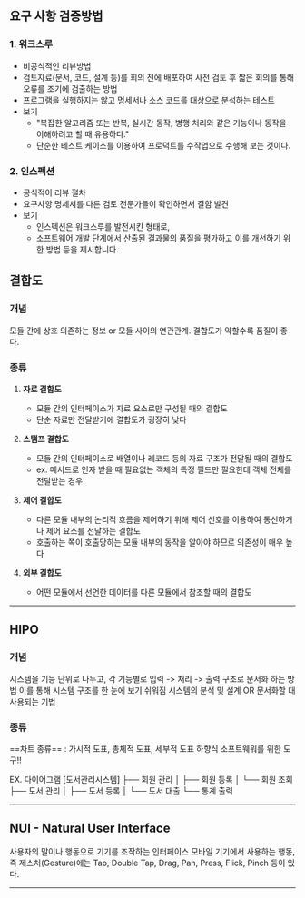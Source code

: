 ## 요구 사항 검증방법
### 1. 워크스루

- 비공식적인 리뷰방법
- 검토자료(문서, 코드, 설계 등)를 회의 전에 배포하여 사전 검토 후 짧은 회의를 통해 오류를 조기에 검출하는 방법
- 프로그램을 실행하지는 않고 명세서나 소스 코드를 대상으로 분석하는 테스트 
- 보기
	- "복잡한 알고리즘 또는 반복, 실시간 동작, 병행 처리와 같은 기능이나 동작을 이해하려고 할 때 유용하다."
	- 단순한 테스트 케이스를 이용하여 프로덕트를 수작업으로 수행해 보는 것이다.

### 2. 인스펙션 

- 공식적이 리뷰 절차 
- 요구사항 명세서를 다른 검토 전문가들이 확인하면서 결함 발견 
- 보기
	- 인스펙션은 워크스루를 발전시킨 형태로, 
	- 소프트웨어 개발 단계에서 산출된 결과물의 품질을 평가하고 이를 개선하기 위한 방법 등을 제시합니다.


## 결합도
### 개념 
모듈 간에 상호 의존하는 정보 or 모듈 사이의 연관관계. 
결합도가 약할수록 품질이 좋다.

### 종류

1. **자료 결합도**
	- 모듈 간의 인터페이스가 자료 요소로만 구성될 때의 결합도 
	- 단순 자료만 전달받기에 결합도가 굉장히 낮다 

2. **스탬프 결합도** 
	- 모듈 간의 인터페이스로 배열이나 레코드 등의 자료 구조가 전달될 때의 결합도 
	- ex. 메서드로 인자 받을 때 필요없는 객체의 특정 필드만 필요한데 객체 전체를 전달받는 경우 

3. **제어 결합도**
	- 다른 모듈 내부의 논리적 흐름을 제어하기 위해 제어 신호를 이용하여 통신하거나 제어 요소를 전달하는 결합도 
	- 호출하는 쪽이 호출당하는 모듈 내부의 동작을 알아야 하므로 의존성이 매우 높다 

4. **외부 결합도**
	- 어떤 모듈에서 선언한 데이터를 다른 모듈에서 참조할 때의 결합도
--- 
## HIPO
### 개념 
시스템을 기능 단위로 나누고, 각 기능별로 입력 -> 처리 -> 출력 구조로 문서화 하는 방법 
이를 통해 시스템 구조를 한 눈에 보기 쉬워짐 
시스템의 분석 및 설계 OR 문서화할 대 사용되는 기법 

### 종류 
==차트 종류== :  가시적 도표, 총체적 도표, 세부적 도표
하향식 소프트웨워를 위한 도구!!

EX. 다이어그램 
[도서관리시스템]
├── 회원 관리
│   ├── 회원 등록
│   └── 회원 조회
├── 도서 관리
│   ├── 도서 등록
│   └── 도서 대출
└── 통계 출력

--- 
## NUI - Natural User Interface
사용자의 말이나 행동으로 기기를 조작하는 인터페이스 
모바일 기기에서 사용하는 행동, 즉 제스처(Gesture)에는 
Tap, Double Tap, Drag, Pan, Press, Flick, Pinch 등이 있다.

--- 







